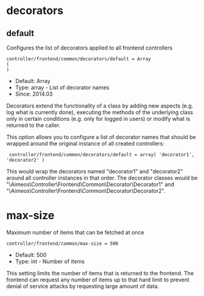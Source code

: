 
# decorators
## default

Configures the list of decorators applied to all frontend controllers

```
controller/frontend/common/decorators/default = Array
(
)
```

* Default: Array
* Type: array - List of decorator names
* Since: 2014.03

Decorators extend the functionality of a class by adding new aspects
(e.g. log what is currently done), executing the methods of the underlying
class only in certain conditions (e.g. only for logged in users) or
modify what is returned to the caller.

This option allows you to configure a list of decorator names that should
be wrapped around the original instance of all created controllers:

```
 controller/frontend/common/decorators/default = array( 'decorator1', 'decorator2' )
```

This would wrap the decorators named "decorator1" and "decorator2" around
all controller instances in that order. The decorator classes would be
"\Aimeos\Controller\Frontend\Common\Decorator\Decorator1" and
"\Aimeos\Controller\Frontend\Common\Decorator\Decorator2".


# max-size

Maximum number of items that can be fetched at once

```
controller/frontend/common/max-size = 500
```

* Default: 500
* Type: int - Number of items

This setting limits the number of items that is returned to the frontend.
The frontend can request any number of items up to that hard limit to
prevent denial of service attacks by requesting large amount of data.
